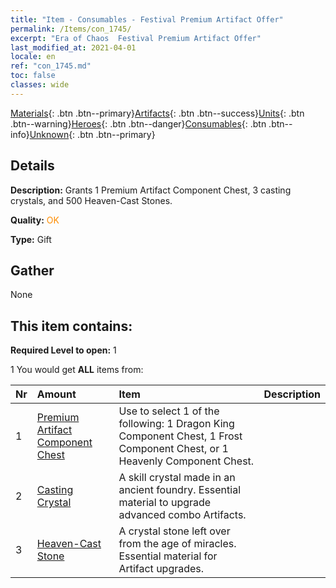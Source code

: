 ```yaml
---
title: "Item - Consumables - Festival Premium Artifact Offer"
permalink: /Items/con_1745/
excerpt: "Era of Chaos  Festival Premium Artifact Offer"
last_modified_at: 2021-04-01
locale: en
ref: "con_1745.md"
toc: false
classes: wide
---
```

 [Materials](/Items/){: .btn .btn--primary}[Artifacts](/Items/Artifacts/){: .btn .btn--success}[Units](/Items/Units/){: .btn .btn--warning}[Heroes](/Items/Heroes/){: .btn .btn--danger}[Consumables](/Items/Consumables/){: .btn .btn--info}[Unknown](/Items/Unknown/){: .btn .btn--primary}

## Details
 **Description:** Grants 1 Premium Artifact Component Chest, 3 casting crystals, and 500 Heaven-Cast Stones.

 **Quality:** <span style="color: #FF8C00">OK</span>

 **Type:** Gift

## Gather

  None

## This item contains:

 **Required Level to open:** 1

 1 You would get **ALL** items  from:

  | Nr | Amount |     Item    | Description |
  |:---|:-------|:------------|:-----------:|
  | 1 | [Premium Artifact Component Chest](/Items/con_1740/) | Use to select 1 of the following: 1 Dragon King Component Chest, 1 Frost Component Chest, or 1 Heavenly Component Chest. | 
  | 2 | [Casting Crystal](/Items/art_189/) | A skill crystal made in an ancient foundry. Essential material to upgrade advanced combo Artifacts. | 
  | 3 | [Heaven-Cast Stone](/Items/art_188/) | A crystal stone left over from the age of miracles. Essential material for Artifact upgrades. | 
